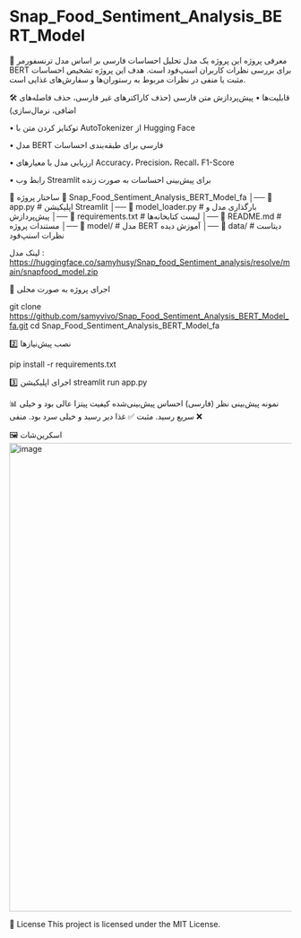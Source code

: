 # Snap_Food_Sentiment_Analysis_BERT_Model

📌 معرفی پروژه
این پروژه یک مدل تحلیل احساسات فارسی بر اساس مدل ترنسفورمر BERT برای بررسی نظرات کاربران اسنپ‌فود است.
هدف این پروژه تشخیص احساسات مثبت یا منفی در نظرات مربوط به رستوران‌ها و سفارش‌های غذایی است.

🛠 قابلیت‌ها
• پیش‌پردازش متن فارسی (حذف کاراکترهای غیر فارسی، حذف فاصله‌های اضافی، نرمال‌سازی)

• توکنایز کردن متن با AutoTokenizer از Hugging Face

• مدل BERT فارسی برای طبقه‌بندی احساسات

• ارزیابی مدل با معیارهای Accuracy، Precision، Recall، F1-Score

• رابط وب Streamlit برای پیش‌بینی احساسات به صورت زنده

📂 ساختار پروژه
📁 Snap_Food_Sentiment_Analysis_BERT_Model_fa
│── 📄 app.py                # اپلیکیشن Streamlit
│── 📄 model_loader.py       # بارگذاری مدل و پیش‌پردازش
│── 📄 requirements.txt      # لیست کتابخانه‌ها
│── 📄 README.md             # مستندات پروژه
│── 📁 model/                # مدل BERT آموزش دیده
│── 📁 data/                 # دیتاست نظرات اسنپ‌فود


لینک مدل : https://huggingface.co/samyhusy/Snap_food_Sentiment_analysis/resolve/main/snapfood_model.zip

🚀 اجرای پروژه به صورت محلی

git clone https://github.com/samyvivo/Snap_Food_Sentiment_Analysis_BERT_Model_fa.git
cd Snap_Food_Sentiment_Analysis_BERT_Model_fa


2️⃣ نصب پیش‌نیازها

pip install -r requirements.txt

3️⃣ اجرای اپلیکیشن
streamlit run app.py


📊 نمونه پیش‌بینی
نظر (فارسی)	احساس پیش‌بینی‌شده
کیفیت پیتزا عالی بود و خیلی سریع رسید.	مثبت ✅
غذا دیر رسید و خیلی سرد بود.	منفی ❌

🖼 اسکرین‌شات
 <img width="1800" height="836" alt="image" src="https://github.com/user-attachments/assets/964d4ed4-8727-4cc1-91b9-e3c448275290" />

 📜 License
This project is licensed under the MIT License.



